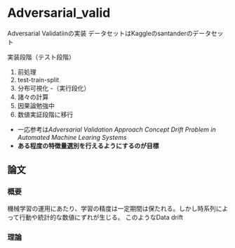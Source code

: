 # Adversarial_valid

Adversarial Validatiinの実装
データセットはKaggleのsantanderのデータセット

実装段階（テスト段階）

1. 前処理
2. test-train-split
3. 分布可視化 -（実行段化）
4. 諸々の計算
5. 因果論勉強中
6. 数値実証段階に移行

- 一応参考は*Adversarial Validation Approach Concept Drift Problem in Automated Machine Learing Systems*
- **ある程度の特徴量選別を行えるようにするのが目標**

## 論文
### 概要
機械学習の運用にあたり、学習の精度は一定期間は保たれる。しかし時系列によって行動や統計的な数値にずれが生じる。
このようなData drift 

### 理論
